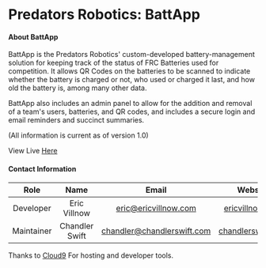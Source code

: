 Predators Robotics: BattApp
===========================

#### About BattApp ####

BattApp is the Predators Robotics' custom-developed battery-management
solution for keeping track of the status of FRC Batteries used for
competition. It allows QR Codes on the batteries to be scanned to
indicate whether the battery is charged or not, who used or charged it
last, and how old the battery is, among many other data.

BattApp also includes an admin panel to allow for the addition and
removal of a team's users, batteries, and QR codes, and includes a
secure login and email reminders and succinct summaries.

(All information is current as of version 1.0)

View Live [Here](http://battapp-villnoweric.c9.io)

#### Contact Information ####

|    Role    |      Name      |                        Email                             |                   Website                     |
|:----------:|:--------------:|:--------------------------------------------------------:|:---------------------------------------------:|
| Developer  |  Eric Villnow  |   [eric@ericvillnow.com](mailto:eric@ericvillnow.com)    |   [ericvillnow.com](http://ericvillnow.com)   |
| Maintainer | Chandler Swift | [chandler@chandlerswift.com](chandler@chandlerswift.com) | [chandlerswift.com](http://chandlerswift.com) |

Thanks to [Cloud9](http://c9.io) For hosting and developer tools.
